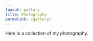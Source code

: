 ```yaml
---
layout: gallery
title: Photography
permalink: /gallery/
---
```


Here is a collection of my photography.
